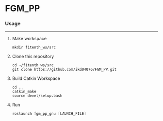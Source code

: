 # FGM_PP

### Usage

---


1. Make workspace
    
    ```
    mkdir f1tenth_ws/src

    ```

2. Clone this repository

    ```
    cd ~/f1tenth_ws/src 
    git clone https://github.com/ikd04076/FGM_PP.git
    ```

3. Build Catkin Workspace

    ```
    cd ..
    catkin_make
    source devel/setup.bash
    ```
 
 4. Run
 
    ```
    roslaunch fgm_pp_gnu [LAUNCH_FILE]
    ```
  


